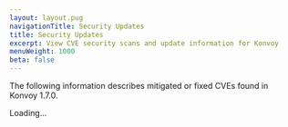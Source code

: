 ```yaml
---
layout: layout.pug
navigationTitle: Security Updates
title: Security Updates
excerpt: View CVE security scans and update information for Konvoy
menuWeight: 1000
beta: false
---
```


The following information describes mitigated or fixed CVEs found in Konvoy 1.7.0.

<div class="cve-table-container">Loading...</div>
<script src="/js/cve.js"></script>

